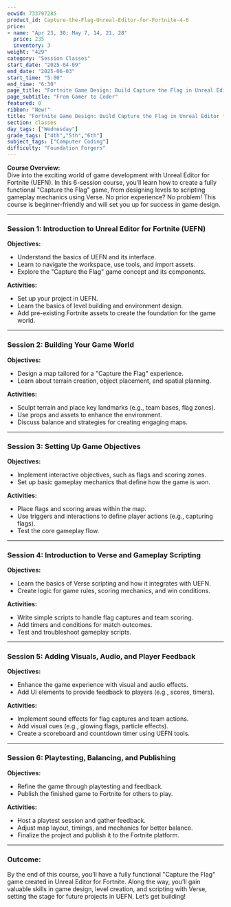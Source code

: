 ```yaml
---
ecwid: 733797285
product_id: Capture-the-Flag-Unreal-Editor-for-Fortnite-4-6
price:
- name: "Apr 23, 30; May 7, 14, 21, 28"
  price: 235
  inventory: 3
weight: "429"
category: "Session Classes"
start_date: "2025-04-09"
end_date: "2025-06-03"
start_time: "5:00"
end_time: "6:30"
page_title: "Fortnite Game Design: Build Capture the Flag in Unreal Editor for Fortnite"
page_subtitle: "From Gamer to Coder"
featured: 0
ribbon: "New!"
title: "Fortnite Game Design: Build Capture the Flag in Unreal Editor for Fortnite | Blue Ridge Boost"
section: classes
day_tags: ["Wednesday"]
grade_tags: ["4th","5th","6th"]
subject_tags: ["Computer Coding"]
difficulty: "Foundation Forgers"
---
```

<p><strong>Course Overview:</strong><br> Dive into the exciting world of game development with Unreal Editor for Fortnite (UEFN). In this 6-session course, you’ll learn how to create a fully functional "Capture the Flag" game, from designing levels to scripting gameplay mechanics using Verse. No prior experience? No problem! This course is beginner-friendly and will set you up for success in game design.</p> <hr> <h3><strong>Session 1: Introduction to Unreal Editor for Fortnite (UEFN)</strong></h3> <p><strong>Objectives:</strong></p> <ul> <li>Understand the basics of UEFN and its interface.</li> <li>Learn to navigate the workspace, use tools, and import assets.</li> <li>Explore the "Capture the Flag" game concept and its components.</li> </ul> <p><strong>Activities:</strong></p> <ul> <li>Set up your project in UEFN.</li> <li>Learn the basics of level building and environment design.</li> <li>Add pre-existing Fortnite assets to create the foundation for the game world.</li> </ul> <hr> <h3><strong>Session 2: Building Your Game World</strong></h3> <p><strong>Objectives:</strong></p> <ul> <li>Design a map tailored for a "Capture the Flag" experience.</li> <li>Learn about terrain creation, object placement, and spatial planning.</li> </ul> <p><strong>Activities:</strong></p> <ul> <li>Sculpt terrain and place key landmarks (e.g., team bases, flag zones).</li> <li>Use props and assets to enhance the environment.</li> <li>Discuss balance and strategies for creating engaging maps.</li> </ul> <hr> <h3><strong>Session 3: Setting Up Game Objectives</strong></h3> <p><strong>Objectives:</strong></p> <ul> <li>Implement interactive objectives, such as flags and scoring zones.</li> <li>Set up basic gameplay mechanics that define how the game is won.</li> </ul> <p><strong>Activities:</strong></p> <ul> <li>Place flags and scoring areas within the map.</li> <li>Use triggers and interactions to define player actions (e.g., capturing flags).</li> <li>Test the core gameplay flow.</li> </ul> <hr> <h3><strong>Session 4: Introduction to Verse and Gameplay Scripting</strong></h3> <p><strong>Objectives:</strong></p> <ul> <li>Learn the basics of Verse scripting and how it integrates with UEFN.</li> <li>Create logic for game rules, scoring mechanics, and win conditions.</li> </ul> <p><strong>Activities:</strong></p> <ul> <li>Write simple scripts to handle flag captures and team scoring.</li> <li>Add timers and conditions for match outcomes.</li> <li>Test and troubleshoot gameplay scripts.</li> </ul> <hr> <h3><strong>Session 5: Adding Visuals, Audio, and Player Feedback</strong></h3> <p><strong>Objectives:</strong></p> <ul> <li>Enhance the game experience with visual and audio effects.</li> <li>Add UI elements to provide feedback to players (e.g., scores, timers).</li> </ul> <p><strong>Activities:</strong></p> <ul> <li>Implement sound effects for flag captures and team actions.</li> <li>Add visual cues (e.g., glowing flags, particle effects).</li> <li>Create a scoreboard and countdown timer using UEFN tools.</li> </ul> <hr> <h3><strong>Session 6: Playtesting, Balancing, and Publishing</strong></h3> <p><strong>Objectives:</strong></p> <ul> <li>Refine the game through playtesting and feedback.</li> <li>Publish the finished game to Fortnite for others to play.</li> </ul> <p><strong>Activities:</strong></p> <ul> <li>Host a playtest session and gather feedback.</li> <li>Adjust map layout, timings, and mechanics for better balance.</li> <li>Finalize the project and publish it to the Fortnite platform.</li> </ul> <hr> <h3><strong>Outcome:</strong></h3> <p>By the end of this course, you’ll have a fully functional "Capture the Flag" game created in Unreal Editor for Fortnite. Along the way, you’ll gain valuable skills in game design, level creation, and scripting with Verse, setting the stage for future projects in UEFN. Let’s get building!</p>
